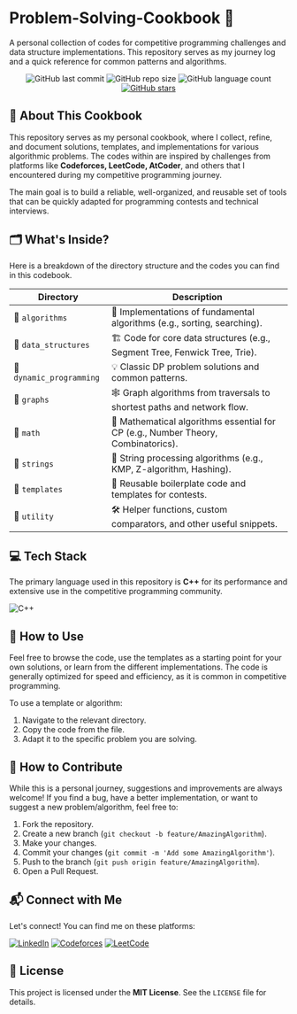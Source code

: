 # Problem-Solving-Cookbook 🍳

A personal collection of codes for competitive programming challenges and data structure implementations. This repository serves as my journey log and a quick reference for common patterns and algorithms.

<p align="center">
  <img alt="GitHub last commit" src="https://img.shields.io/github/last-commit/ashraful9194/Problem-Solving-Cookbook?style=for-the-badge&logo=github&color=blue">
  <img alt="GitHub repo size" src="https://img.shields.io/github/repo-size/ashraful9194/Problem-Solving-Cookbook?style=for-the-badge&logo=github&color=green">
  <img alt="GitHub language count" src="https://img.shields.io/github/languages/count/ashraful9194/Problem-Solving-Cookbook?style=for-the-badge&color=purple">
  <a href="https://github.com/ashraful9194/Problem-Solving-Cookbook/stargazers">
    <img alt="GitHub stars" src="https://img.shields.io/github/stars/ashraful9194/Problem-Solving-Cookbook?style=for-the-badge&logo=github&color=yellow">
  </a>
</p>

## 📖 About This Cookbook

This repository serves as my personal cookbook, where I collect, refine, and document solutions, templates, and implementations for various algorithmic problems. The codes within are inspired by challenges from platforms like **Codeforces, LeetCode, AtCoder**, and others that I encountered during my competitive programming journey.

The main goal is to build a reliable, well-organized, and reusable set of tools that can be quickly adapted for programming contests and technical interviews.

## 🗂️ What's Inside?

Here is a breakdown of the directory structure and the codes you can find in this codebook.

| Directory                   | Description                                                                 |
| --------------------------- | --------------------------------------------------------------------------- |
| 📁 `algorithms`             | 🧠 Implementations of fundamental algorithms (e.g., sorting, searching).      |
| 📁 `data_structures`        | 🏗️ Code for core data structures (e.g., Segment Tree, Fenwick Tree, Trie).  |
| 📁 `dynamic_programming`    | 💡 Classic DP problem solutions and common patterns.                        |
| 📁 `graphs`                 | 🕸️ Graph algorithms from traversals to shortest paths and network flow.      |
| 📁 `math`                   | 🔢 Mathematical algorithms essential for CP (e.g., Number Theory, Combinatorics). |
| 📁 `strings`                | 🔡 String processing algorithms (e.g., KMP, Z-algorithm, Hashing).            |
| 📁 `templates`              | 📜 Reusable boilerplate code and templates for contests.                      |
| 📁 `utility`                | 🛠️ Helper functions, custom comparators, and other useful snippets.          |

## 💻 Tech Stack

The primary language used in this repository is **C++** for its performance and extensive use in the competitive programming community.

![C++](https://img.shields.io/badge/C%2B%2B-00599C?style=for-the-badge&logo=c%2B%2B&logoColor=white)

## 🚀 How to Use

Feel free to browse the code, use the templates as a starting point for your own solutions, or learn from the different implementations. The code is generally optimized for speed and efficiency, as it is common in competitive programming.

To use a template or algorithm:
1.  Navigate to the relevant directory.
2.  Copy the code from the file.
3.  Adapt it to the specific problem you are solving.

## 🤝 How to Contribute

While this is a personal journey, suggestions and improvements are always welcome! If you find a bug, have a better implementation, or want to suggest a new problem/algorithm, feel free to:
1.  Fork the repository.
2.  Create a new branch (`git checkout -b feature/AmazingAlgorithm`).
3.  Make your changes.
4.  Commit your changes (`git commit -m 'Add some AmazingAlgorithm'`).
5.  Push to the branch (`git push origin feature/AmazingAlgorithm`).
6.  Open a Pull Request.

## 📬 Connect with Me

Let's connect! You can find me on these platforms:

<p align="left">
<a href="https://www.linkedin.com/in/ashraful-alam-7916a1196/" target="_blank"><img src="https://img.shields.io/badge/LinkedIn-0077B5?style=for-the-badge&logo=linkedin&logoColor=white" alt="LinkedIn"></a>
<a href="https://codeforces.com/profile/ashraful9194" target="_blank"><img src="https://img.shields.io/badge/Codeforces-445f9d?style=for-the-badge&logo=codeforces&logoColor=white" alt="Codeforces"></a>
<a href="https://leetcode.com/u/ashraful9194/" target="_blank"><img src="https://img.shields.io/badge/LeetCode-FFA116?style=for-the-badge&logo=leetcode&logoColor=white" alt="LeetCode"></a>
</p>

## 📄 License

This project is licensed under the **MIT License**. See the `LICENSE` file for details.
